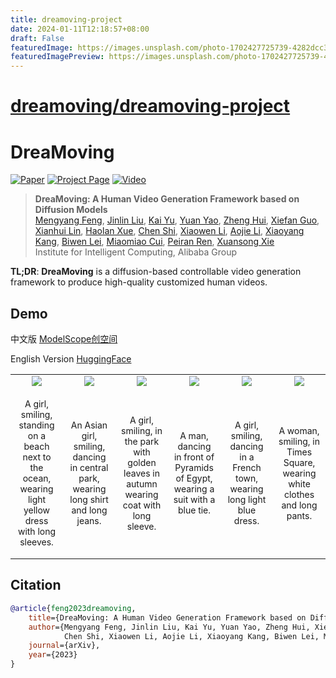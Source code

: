 ```yaml
---
title: dreamoving-project
date: 2024-01-11T12:18:57+08:00
draft: False
featuredImage: https://images.unsplash.com/photo-1702427725739-4282dcc3e8e0?ixid=M3w0NjAwMjJ8MHwxfHJhbmRvbXx8fHx8fHx8fDE3MDQ5NDY1NjR8&ixlib=rb-4.0.3
featuredImagePreview: https://images.unsplash.com/photo-1702427725739-4282dcc3e8e0?ixid=M3w0NjAwMjJ8MHwxfHJhbmRvbXx8fHx8fHx8fDE3MDQ5NDY1NjR8&ixlib=rb-4.0.3
---
```


# [dreamoving/dreamoving-project](https://github.com/dreamoving/dreamoving-project)

# DreaMoving

[![Paper](https://img.shields.io/badge/cs.CV-Paper-b31b1b?logo=arxiv&logoColor=red)](https://arxiv.org/abs/2312.05107)
[![Project Page](https://img.shields.io/badge/DreaMoving-Website-green?logo=googlechrome&logoColor=green)](https://dreamoving.github.io/dreamoving)
[![Video](https://img.shields.io/badge/YouTube-Video-c4302b?logo=youtube&logoColor=red)](https://github.com/dreamoving/dreamoving-project)

> **DreaMoving: A Human Video Generation Framework based on Diffusion Models**<br>
> [Mengyang Feng](https://github.com/ArcherFMY), [Jinlin Liu](), [Kai Yu](), [Yuan Yao](), [Zheng Hui](), [Xiefan Guo](), [Xianhui Lin](), [Haolan Xue](), [Chen Shi](), [Xiaowen Li](), [Aojie Li](), [Xiaoyang Kang](), [Biwen Lei](), [Miaomiao Cui](), [Peiran Ren](), [Xuansong Xie]()<br>
> Institute for Intelligent Computing, Alibaba Group

<strong>TL;DR</strong>: <strong>DreaMoving</strong> is a diffusion-based controllable video generation framework to produce high-quality customized human videos.

## Demo
中文版
[ModelScope创空间](https://www.modelscope.cn/studios/vigen/video_generation/summary)

English Version [HuggingFace](https://huggingface.co/spaces/jiayong/Dreamoving)

<table border="0" cellspacing="0" cellpadding="0" align="center">
    <tr>
        <td align="center" valign="middle">
            <img src="assets/videos/teaser/1.gif">
        </td>
        <td align="center" valign="middle">
            <img src="assets/videos/teaser/2.gif">
        </td>
        <td align="center" valign="middle">
            <img src="assets/videos/teaser/3.gif">
        </td>
        <td align="center" valign="middle">
            <img src="assets/videos/teaser/4.gif">
        </td>
        <td align="center" valign="middle">
            <img src="assets/videos/teaser/5.gif">
        </td>
        <td align="center" valign="middle">
            <img src="assets/videos/teaser/6.gif">
        </td>
    </tr>
    <tr>
        <td align="center" valign="middle" width="16%">
            <p style="font-size: 14px;" align="center">
                A girl, smiling, standing on a beach next to the ocean, wearing light yellow dress with long sleeves.
            </p>
        </td>
        <td align="center" valign="middle" width="16%">
            <p style="font-size: 14px;" align="center">
                An Asian girl, smiling, dancing in central park, wearing long shirt and long jeans.
            </p>
        </td>
        <td align="center" valign="middle" width="16%">
            <p style="font-size: 14px;" align="center">
                A girl, smiling, in the park with golden leaves in autumn wearing coat with long sleeve.
            </p>
        </td>
        <td align="center" valign="middle" width="16%">
            <p style="font-size: 14px;" align="center">
                A man, dancing in front of Pyramids of Egypt, wearing a suit with a blue tie.
            </p>
        </td>
        <td align="center" valign="middle" width="16%">
            <p style="font-size: 14px;" align="center">
                A girl, smiling, dancing in a French town, wearing long light blue dress.
            </p>
        </td>
        <td align="center" valign="middle" width="16%">
            <p style="font-size: 14px;" align="center">
                A woman, smiling, in Times Square, wearing white clothes and long pants.
            </p>
        </td>
    </tr>
</table>

## Citation

```bibtex
@article{feng2023dreamoving,
    title={DreaMoving: A Human Video Generation Framework based on Diffusion Models},
    author={Mengyang Feng, Jinlin Liu, Kai Yu, Yuan Yao, Zheng Hui, Xiefan Guo, Xianhui Lin, Haolan Xue,
            Chen Shi, Xiaowen Li, Aojie Li, Xiaoyang Kang, Biwen Lei, Miaomiao Cui, Peiran Ren, Xuansong Xie},
    journal={arXiv},
    year={2023}
}
```
